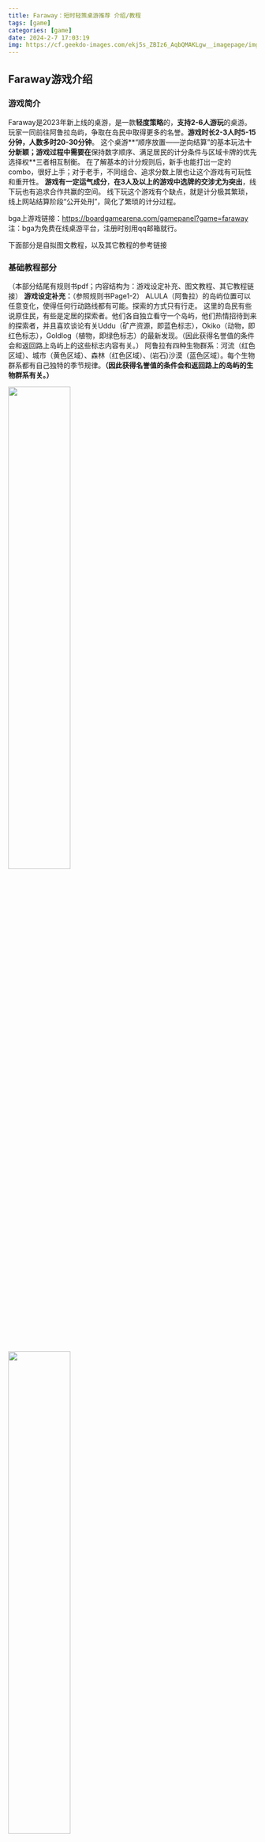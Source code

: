 ```yaml
---
title: Faraway：短时轻策桌游推荐 介绍/教程
tags: [game]
categories: [game]
date: 2024-2-7 17:03:19
img: https://cf.geekdo-images.com/ekj5s_ZBIz6_AqbQMAKLgw__imagepage/img/SAjFzUtRmCCtQmb_Rpqs9z0eUDI=/fit-in/900x600/filters:no_upscale():strip_icc()/pic7731199.jpg
---
```


## Faraway游戏介绍

### 游戏简介

Faraway是2023年新上线的桌游，是一款**轻度策略**的，**支持2-6人游玩**的桌游。玩家一同前往阿鲁拉岛屿，争取在岛民中取得更多的名誉。**游戏时长2-3人时5-15分钟，人数多时20-30分钟**。
这个桌游**“顺序放置——逆向结算”的基本玩法**十分新颖；游戏过程中需要在**保持数字顺序、满足居民的计分条件与区域卡牌的优先选择权**三者相互制衡。
在了解基本的计分规则后，新手也能打出一定的combo，很好上手；对于老手，不同组合、追求分数上限也让这个游戏有可玩性和重开性。
**游戏有一定运气成分**，**在3人及以上的游戏中选牌的交涉尤为突出**，线下玩也有追求合作共赢的空间。
线下玩这个游戏有个缺点，就是计分极其繁琐，线上网站结算阶段“公开处刑”，简化了繁琐的计分过程。

bga上游戏链接：<https://boardgamearena.com/gamepanel?game=faraway>
注：bga为免费在线桌游平台，注册时别用qq邮箱就行。

下面部分是自拟图文教程，以及其它教程的参考链接

### 基础教程部分
（本部分结尾有规则书pdf；内容结构为：游戏设定补充、图文教程、其它教程链接）
**游戏设定补充：**（参照规则书Page1-2）
ALULA（阿鲁拉）的岛屿位置可以任意变化，使得任何行动路线都有可能。探索的方式只有行走。
这里的岛民有些说原住民，有些是定居的探索者。他们各自独立看守一个岛屿，他们热情招待到来的探索者，并且喜欢谈论有关Uddu（矿产资源，即蓝色标志），Okiko（动物，即红色标志），Goldlog（植物，即绿色标志）的最新发现。（因此获得名誉值的条件会和返回路上岛屿上的这些标志内容有关。）
阿鲁拉有四种生物群系：河流（红色区域）、城市（黄色区域）、森林（红色区域）、(岩石)沙漠（蓝色区域）。每个生物群系都有自己独特的季节规律。**（因此获得名誉值的条件会和返回路上的岛屿的生物群系有关。）**

<img src="001.png" width="50%" hegiht="auto">
<img src="002.png" width="50%" hegiht="auto">
<img src="003.png" width="50%" hegiht="auto">
<img src="004.png" width="50%" hegiht="auto">
<img src="005.png" width="50%" hegiht="auto">
<img src="006.png" width="50%" hegiht="auto">
<img src="007.png" width="50%" hegiht="auto">
<img src="008.png" width="50%" hegiht="auto">

**这个游戏也有进阶选项，开局每位玩家分别分到5张区域牌，每位玩家自由进行5选3，即放弃两张区域牌。被放弃的区域牌洗回区域牌堆中。熟悉游戏基本机制后建议启用，可以提升游戏体验。**

其它的中文教程推荐：
视频教程：（b站）
https://www.bilibili.com/video/BV1694y1h7Yp
图文教程：（b站）
https://www.bilibili.com/read/cv27286594/
规则书链接：
<a href="Faraway-rules-EN.pdf">规则书(en)pdf</a>

### 个人向Faraway进阶部分（附区域/圣殿图片集）
#### 个人游戏理解
**在2人对局中，选牌阶段的干扰相对较少**（毕竟是总数N+1，N个人选，2人也是理论干扰最小的），很容易拿到自己想要的牌。经常出现每有干扰的局面。游戏也进行地非常迅速，可以把它称为“自由刷分”的局面，无疑容易出现高分对决的情景。
但要是涉及到对抗，那就有“长考”（较长地思考）了:);
**人数越多，对抗越激烈，你也更有可能没法拿到想要的牌。在这时候小数字先拿牌的优势就体现出来了**
<img src="009.png" alt="自由刷分示例" width="50%" hegiht="auto">
**保持区域卡数字的升序，可以拿到尽可能多的圣殿卡**，圣殿卡可以提供额外资源（即三色标志、线索）与区域（四色+夜晚），提供额外的计分项目。足够数量的圣殿卡能让你取得更高的分数。
<img src="010理论升序.png" alt="升序数字理论" width="50%" height="auto">
**起手牌数字小并**且**得分条件有一定上限**，**数字小又可以优先选牌**。不过“理论升序”拿满7张圣殿牌也得有一定运气了。
<img src="011起手大牌升序.png" alt="大牌起手理论上限" width="50%" height="auto">
虽然**理论上限高**，但**风险在于圣殿不刷植物（需要的标志）与对手的争夺（数字太大了，多人游戏最后选牌，想要的经常被选走）**。在这个例子中如果别人不跟你抢，植物（绿标志）刷的适中，就可以打出效果。（**风险就是（绿标志）原本就少还刷的少+被对手针对抢牌；居民的要求迟迟不能满足时就得考虑保下限了**）
#### 区域/圣殿图片集
>图片来源链接:<https://imgur.com/paAf8ih>与<https://imgur.com/KOvyJSP>（需要科学上网访问）
![区域卡牌集合](place.jpeg)
![圣殿卡牌集合](shelter.jpeg)
68张区域卡中，一共只有10个绿标志（植物），14个红标志（动物），18个蓝标志（矿产），18条线索，数字20-40是夜晚；46张圣殿卡中，一共只有5个绿标志（植物），6个红标志（动物），9个蓝标志（矿产），8条线索，4张夜晚。
至于板块颜色（景观/生物群系）方面，颜色分布均匀，区域卡中四色各17张，圣殿卡中四色各5张。
由此可以建立对游戏更深的、定量的认识。与朋友一同游玩时一起参考集合图片也未尝不可。